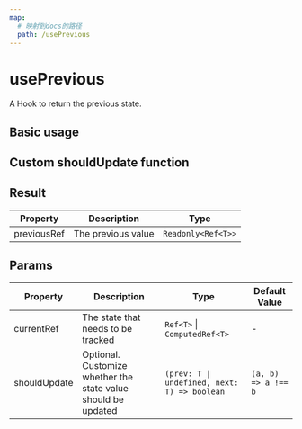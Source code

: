 ```yaml
---
map:
  # 映射到docs的路径
  path: /usePrevious
---
```


# usePrevious

A Hook to return the previous state.

## Basic usage

<demo src="usePrevious/demo.vue"
  language="vue"
  title="Basic usage"
  desc="Record the previous value"> </demo>

## Custom shouldUpdate function

<demo src="usePrevious/demo1.vue"
  language="vue"
  title="Custom shouldUpdate function"
  desc="Previous value update only when the shouldUpdate function return true"> </demo>

## Result

| Property    | Description        | Type               |
| ----------- | ------------------ | ------------------ |
| previousRef | The previous value | `Readonly<Ref<T>>` |

## Params

| Property | Description | Type | Default Value |
| --- | --- | --- | --- |
| currentRef | The state that needs to be tracked | `Ref<T>` \| `ComputedRef<T>` | - |
| shouldUpdate | Optional. Customize whether the state value should be updated | `(prev: T \| undefined, next: T) => boolean` | `(a, b) => a !== b` |
